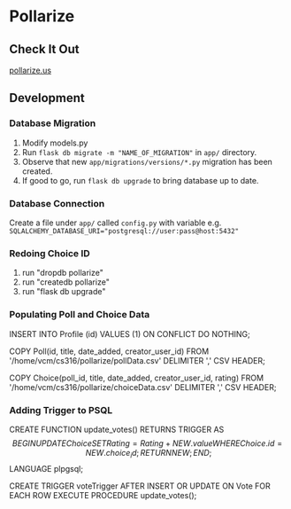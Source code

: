 # Pollarize

## Check It Out
[pollarize.us](http://pollarize.us)


## Development

### Database Migration
1. Modify models.py
2. Run `flask db migrate -m "NAME_OF_MIGRATION"` in `app/` directory.
3. Observe that new `app/migrations/versions/*.py` migration has been created.
4. If good to go, run `flask db upgrade` to bring database up to date.

### Database Connection
Create a file under `app/` called `config.py` with variable e.g. `SQLALCHEMY_DATABASE_URI="postgresql://user:pass@host:5432"`

### Redoing Choice ID

1. run "dropdb pollarize"
2. run "createdb pollarize"
3. run "flask db upgrade"

### Populating Poll and Choice Data

INSERT INTO Profile (id) VALUES (1) ON CONFLICT DO NOTHING;

COPY Poll(id, title, date_added, creator_user_id)
FROM '/home/vcm/cs316/pollarize/pollData.csv'
DELIMITER ','
CSV HEADER;

COPY Choice(poll_id, title, date_added, creator_user_id, rating)
FROM '/home/vcm/cs316/pollarize/choiceData.csv'
DELIMITER ','
CSV HEADER;

### Adding Trigger to PSQL

CREATE FUNCTION update_votes() RETURNS 
TRIGGER AS $$
BEGIN
UPDATE Choice SET Rating = Rating + NEW.value WHERE Choice.id = NEW.choice_id;
RETURN NEW;
END;
$$
LANGUAGE plpgsql;

CREATE TRIGGER voteTrigger
AFTER INSERT OR UPDATE
ON Vote
FOR EACH ROW
EXECUTE PROCEDURE update_votes();


